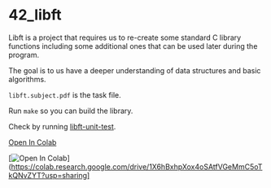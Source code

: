 # 42_libft

Libft is a project that requires us to re-create some standard C library functions including some additional ones that can be used later during the program.

The goal is to us have a deeper understanding of data structures and basic algorithms.

`libft.subject.pdf` is the task file.

Run `make` so you can build the library.

Check by running [libft-unit-test](https://github.com/alelievr/libft-unit-test).

[Open In Colab](https://colab.research.google.com/drive/1X6hBxhpXox4oSAtfVGeMmC5oTkQNvZYT?usp=sharing)

[![Open In Colab](https://colab.research.google.com/assets/colab-badge.svg)](https://colab.research.google.com/drive/1X6hBxhpXox4oSAtfVGeMmC5oTkQNvZYT?usp=sharing]

